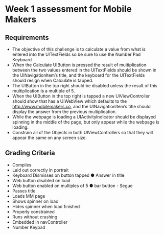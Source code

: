# Week 1 assessment for Mobile Makers

## Requirements
- The objective of this challenge is to calculate a value from what is entered into the UITextFields so be sure to use the Number Pad Keyboard
- When the Calculate UIButton is pressed the result of multiplication between the two values entered in the UITextFields should be shown in the UINavigationItem’s title, and the keyboard for the UITextFields should ​resign​ when Calculate is tapped.
- The UIButton in the top right should be disabled unless the result of this multiplication is a multiple of 5.
- When the UIButton in the top right is tapped a new UIViewController should ​show​ that has a UIWebView which defaults to the
http://www.mobilemakers.co​, and the UINavigationItem’s title should display the answer from the previous multiplication.
- While the webpage is loading a UIActivityIndicator should be displayed spinning in the middle of the page, but only appear while
the webpage is loading.
- Constrain all of the Objects in both UIViewControllers so that they will appear the same on any screen size.

## Grading Criteria
- Compiles
- Laid out correctly in portrait
- Keyboard Dismisses on button tapped ● Answer in title
- Web button disabled on load
- Web button enabled on multiples of 5 ● bar button - Segue
- Passes title
- Loads MM page
- Shows spinner on load
- Hides spinner when load finished
- Properly constrained
- Runs without crashing
- Embedded in navController
- Number Keypad